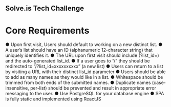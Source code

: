 ## Solve.is Tech Challenge

# Core Requirements
● Upon first visit, Users should default to working on a new distinct list.
● A user’s list should have an ID (alphanumeric 12-character string) that uniquely identifies
it.
● The URL upon first visit should include (?list_id=) and the auto-generated list_id.
● If a user goes to “/” they should be redirected to “/?list_id=xxxxxxxxxx” (a new list)
● Users can return to a list by visiting a URL with their distinct list_id parameter
● Users should be able to add as many names as they would like in a list.
● Whitespace should be trimmed from both ends of the submitted names.
● Duplicate names (case-insensitive, per-list) should be prevented and result in
appropriate error messaging to the user.
● Use PostgreSQL for your database engine
● SPA is fully static and implemented using ReactJS
